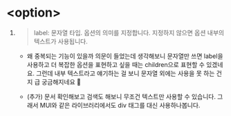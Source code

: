 # \<option>



1. > label: 문자열 타입. 옵션의 의미를 지정합니다. 지정하지 않으면 옵션 내부의 텍스트가 사용됩니다.
    - 왜 중복되는 기능이 있을까 의문이 들었는데 생각해보니 문자열만 쓰면 label을 사용하고 더 복잡한 옵션을 표현하고 싶을 때는 children으로 표현할 수 있겠네요. 그런데 내부 텍스트라고 얘기하는 걸 보니 문자열 외에는 사용을 못 하는 건지 급 궁금해지네요 🧐
    
    - (추가) 문서 확인해보고 검색도 해보니 무조건 텍스트만 사용할 수 있습니다. 그래서 MUI와 같은 라이브러리에서도 div 태그를 대신 사용하나봅니다.



